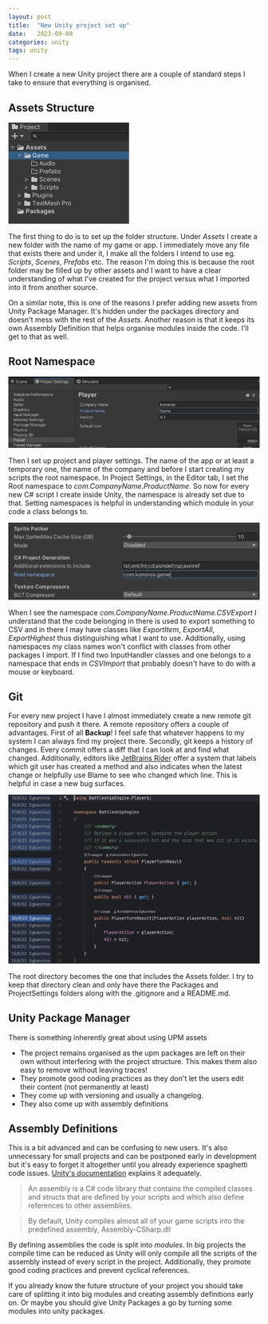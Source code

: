 ```yaml
---
layout: post
title:  "New Unity project set up"
date:   2023-09-09
categories: unity
tags: unity
---
```


When I create a new Unity project there are a couple of standard steps I take to ensure that everything is organised.

## Assets Structure ##

![Project structure](/docs/assets/images/project_structure.png)

The first thing to do is to set up the folder structure. Under *Assets* I create a new folder with the name of my game or app. I immediately move any file that exists there and under it, I make all the folders I intend to use eg. *Scripts*, *Scenes*, *Prefabs* etc. The reason I'm doing this is because the root folder may be filled up by other assets and I want to have a clear understanding of what I've created for the project versus what I imported into it from another source.

On a similar note, this is one of the reasons I prefer adding new assets from Unity Package Manager. It's hidden under the packages directory and doesn't mess with the rest of the *Assets*. Another reason is that it keeps its own Assembly Definition that helps organise modules inside the code. I'll get to that as well.


## Root Namespace ##

![Player settings](/docs/assets/images/player-settings.png)

Then I set up project and player settings. The name of the app or at least a temporary one, the name of the company and before I start creating my scripts the root namespace. In Project Settings, in the Editor tab, I set the Root namespace to *com.CompanyName.ProductName*. So now for every new C# script I create inside Unity, the namespace is already set due to that. Setting namespaces is helpful in understanding which module in your code a class belongs to.

![Root namespace](/docs/assets/images/root-namespace.png)

When I see the namespace *com.CompanyName.ProductName.CSVExport* I understand that the code belonging in there is used to export something to CSV and in there I may have classes like *ExportItem*, *ExportAll*, *ExportHighest* thus distinguishing what I want to use. Additionally, using namespaces my class names won't conflict with classes from other packages I import. If I find two InputHandler classes and one belongs to a namespace that ends in *CSVImport* that probably doesn't have to do with a mouse or keyboard.

## Git ##

For every new project I have I almost immediately create a new remote git repository and push it there. A remote repository offers a couple of advantages. First of all **Backup**! I feel safe that whatever happens to my system I can always find my project there. Secondly, git keeps a history of changes. Every commit offers a diff that I can look at and find what changed. Additionally, editors like [JetBrains Rider](https://www.jetbrains.com/rider/) offer a system that labels which git user has created a method and also indicates when the latest change or helpfully use Blame to see who changed which line. This is helpful in case a new bug surfaces.

![Rider git](/docs/assets/images/rider-git.png)

The root directory becomes the one that includes the Assets folder. I try to keep that directory clean and only have there the Packages and ProjectSettings folders along with the .gitignore and a README.md.

## Unity Package Manager ##
There is something inherently great about using UPM assets
* The project remains organised as the upm packages are left on their own without interfering with the project structure. This makes them also easy to remove without leaving traces!
* They promote good coding practices as they don't let the users edit their content (not permanently at least)
* They come up with versioning and usually a changelog.
* They also come up with assembly definitions


## Assembly Definitions ##
This is a bit advanced and can be confusing to new users. It's also unnecessary for small projects and can be postponed early in development but it's easy to forget it altogether until you already experience spaghetti code issues. [Unity's documentation](https://docs.unity3d.com/Manual/ScriptCompilationAssemblyDefinitionFiles.html) explains it adequately.

> An assembly is a C# code library that contains the compiled classes and structs that are defined by your scripts and which also define references to other assemblies.

> By default, Unity compiles almost all of your game scripts into the predefined assembly, Assembly-CSharp.dll

By defining assemblies the code is split into *modules*. In big projects the compile time can be reduced as Unity will only compile all the scripts of the assembly instead of every script in the project. Additionally, they promote good coding practices and prevent cyclical references.

If you already know the future structure of your project you should take care of splitting it into big modules and creating assembly definitions early on. Or maybe you should give Unity Packages a go by turning some modules into unity packages.